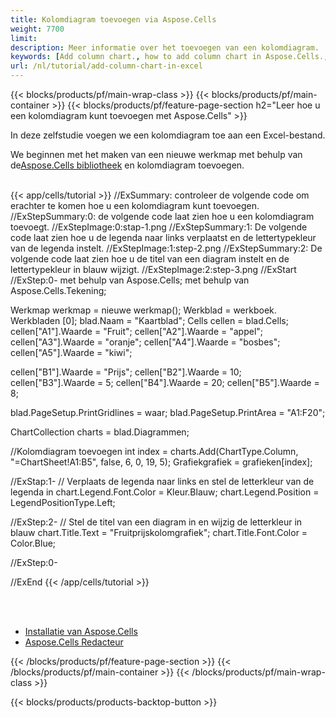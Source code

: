 ```yaml
---
title: Kolomdiagram toevoegen via Aspose.Cells
weight: 7700
limit:
description: Meer informatie over het toevoegen van een kolomdiagram.
keywords: [Add column chart., how to add column chart in Aspose.Cells., how to add column chart using Aspose.Cells]
url: /nl/tutorial/add-column-chart-in-excel
---
```

{{< blocks/products/pf/main-wrap-class >}}
{{< blocks/products/pf/main-container >}}
{{< blocks/products/pf/feature-page-section h2="Leer hoe u een kolomdiagram kunt toevoegen met Aspose.Cells" >}}

<p>
In deze zelfstudie voegen we een kolomdiagram toe aan een Excel-bestand.
</p>

<p>
 We beginnen met het maken van een nieuwe werkmap met behulp van de<a href="https://www.nuget.org/packages/Aspose.Cells">Aspose.Cells bibliotheek</a> en kolomdiagram toevoegen.
</p>

<br />
{{< app/cells/tutorial >}}
//ExSummary: controleer de volgende code om erachter te komen hoe u een kolomdiagram kunt toevoegen.
//ExStepSummary:0: de volgende code laat zien hoe u een kolomdiagram toevoegt.
//ExStepImage:0:stap-1.png
//ExStepSummary:1: De volgende code laat zien hoe u de legenda naar links verplaatst en de lettertypekleur van de legenda instelt.
//ExStepImage:1:step-2.png
//ExStepSummary:2: De volgende code laat zien hoe u de titel van een diagram instelt en de lettertypekleur in blauw wijzigt.
//ExStepImage:2:step-3.png
//ExStart
//ExStep:0-
met behulp van Aspose.Cells;
met behulp van Aspose.Cells.Tekening;

Werkmap werkmap = nieuwe werkmap();
Werkblad = werkboek. Werkbladen [0];
blad.Naam = "Kaartblad";
Cells cellen = blad.Cells;
cellen["A1"].Waarde = "Fruit";
cellen["A2"].Waarde = "appel";
cellen["A3"].Waarde = "oranje";
cellen["A4"].Waarde = "bosbes";
cellen["A5"].Waarde = "kiwi";

cellen["B1"].Waarde = "Prijs";
cellen["B2"].Waarde = 10;
cellen["B3"].Waarde = 5;
cellen["B4"].Waarde = 20;
cellen["B5"].Waarde = 8;

blad.PageSetup.PrintGridlines = waar;
blad.PageSetup.PrintArea = "A1:F20";

ChartCollection charts = blad.Diagrammen;

//Kolomdiagram toevoegen
int index = charts.Add(ChartType.Column, "=ChartSheet!A1:B5", false, 6, 0, 19, 5);
Grafiekgrafiek = grafieken[index];

//ExStap:1-
// Verplaats de legenda naar links en stel de letterkleur van de legenda in
chart.Legend.Font.Color = Kleur.Blauw;
chart.Legend.Position = LegendPositionType.Left;

//ExStep:2-
// Stel de titel van een diagram in en wijzig de letterkleur in blauw
chart.Title.Text = "Fruitprijskolomgrafiek";
chart.Title.Font.Color = Color.Blue;

//ExStep:0-

//ExEnd
{{< /app/cells/tutorial >}}
<br />

<br />
<br />
<div class="code-sample">
    <ul class="link-list">
        <li class="link-item"><a href="https://docs.aspose.com/cells/net/installation/">Installatie van Aspose.Cells</a></li>
        <li class="link-item"><a href="https://products.aspose.app/cells/editor/">Aspose.Cells Redacteur</a></li>
    </ul>
</div>

{{< /blocks/products/pf/feature-page-section >}}
{{< /blocks/products/pf/main-container >}}
{{< /blocks/products/pf/main-wrap-class >}}

{{< blocks/products/products-backtop-button >}}
